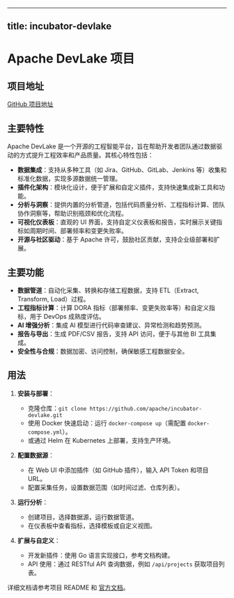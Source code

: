 
---
title: incubator-devlake
---

# Apache DevLake 项目

## 项目地址
[GitHub 项目地址](https://github.com/apache/incubator-devlake)

## 主要特性
Apache DevLake 是一个开源的工程智能平台，旨在帮助开发者团队通过数据驱动的方式提升工程效率和产品质量。其核心特性包括：
- **数据集成**：支持从多种工具（如 Jira、GitHub、GitLab、Jenkins 等）收集和标准化数据，实现多源数据统一管理。
- **插件化架构**：模块化设计，便于扩展和自定义插件，支持快速集成新工具和功能。
- **分析与洞察**：提供内置的分析管道，包括代码质量分析、工程指标计算、团队协作洞察等，帮助识别瓶颈和优化流程。
- **可视化仪表板**：直观的 UI 界面，支持自定义仪表板和报告，实时展示关键指标如周期时间、部署频率和变更失败率。
- **开源与社区驱动**：基于 Apache 许可，鼓励社区贡献，支持企业级部署和扩展。

## 主要功能
- **数据管道**：自动化采集、转换和存储工程数据，支持 ETL（Extract, Transform, Load）过程。
- **工程指标计算**：计算 DORA 指标（部署频率、变更失败率等）和自定义指标，用于 DevOps 成熟度评估。
- **AI 增强分析**：集成 AI 模型进行代码审查建议、异常检测和趋势预测。
- **报告与导出**：生成 PDF/CSV 报告，支持 API 访问，便于与其他 BI 工具集成。
- **安全性与合规**：数据加密、访问控制，确保敏感工程数据安全。

## 用法
1. **安装与部署**：
   - 克隆仓库：`git clone https://github.com/apache/incubator-devlake.git`
   - 使用 Docker 快速启动：运行 `docker-compose up`（需配置 `docker-compose.yml`）。
   - 或通过 Helm 在 Kubernetes 上部署，支持生产环境。

2. **配置数据源**：
   - 在 Web UI 中添加插件（如 GitHub 插件），输入 API Token 和项目 URL。
   - 配置采集任务，设置数据范围（如时间过滤、仓库列表）。

3. **运行分析**：
   - 创建项目，选择数据源，运行数据管道。
   - 在仪表板中查看指标，选择模板或自定义视图。

4. **扩展与自定义**：
   - 开发新插件：使用 Go 语言实现接口，参考文档构建。
   - API 使用：通过 RESTful API 查询数据，例如 `/api/projects` 获取项目列表。

详细文档请参考项目 README 和 [官方文档](https://devlake.apache.org/docs/)。